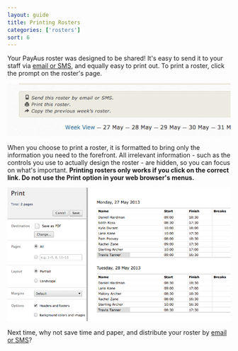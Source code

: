 ```yaml
---
layout: guide
title: Printing Rosters
categories: ['rosters']
sort: 6
---
```


Your PayAus roster was designed to be shared! It's easy to send it to your staff via [email or SMS](../sms/), and equally easy to print out. To print a roster, click the prompt on the roster's page.

![Print roster prompt](/img/rosters/print_prompt.png)

When you choose to print a roster, it is formatted to bring only the information you need to the forefront. All irrelevant information - such as the controls you use to actually design the roster - are hidden, so you can focus on what's important. **Printing rosters only works if you click on the correct link. Do not use the Print option in your web browser's menus.**

![A print preview in Chrome](/img/rosters/print_chrome.png)

<div class="alert alert-block">
	<i class="icon-envelope"> </i>
	<p>
		Next time, why not save time and paper, and distribute your roster by <a href="../sms/" title="PayAus lets you email or SMS your rosters to staff instantly">email or SMS</a>?
	</p>
</div>